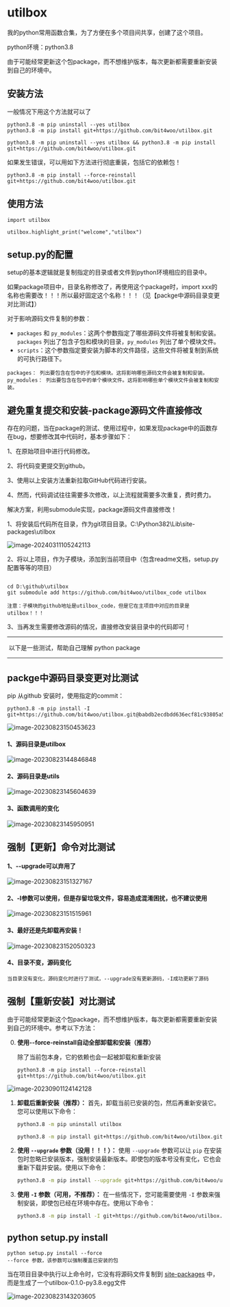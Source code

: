 

# utilbox

我的python常用函数合集，为了方便在多个项目间共享，创建了这个项目。

python环境：python3.8

由于可能经常更新这个包package，而不想维护版本，每次更新都需要重新安装到自己的环境中。



## 安装方法

一般情况下用这个方法就可以了

```
python3.8 -m pip uninstall --yes utilbox
python3.8 -m pip install git+https://github.com/bit4woo/utilbox.git
```

```
python3.8 -m pip uninstall --yes utilbox && python3.8 -m pip install git+https://github.com/bit4woo/utilbox.git
```
如果发生错误，可以用如下方法进行彻底重装，包括它的依赖包！
```
python3.8 -m pip install --force-reinstall git+https://github.com/bit4woo/utilbox.git
```



## 使用方法

```
import utilbox

utilbox.highlight_print("welcome","utilbox")
```



## setup.py的配置

setup的基本逻辑就是复制指定的目录或者文件到python环境相应的目录中。

如果package项目中，目录名称修改了，再使用这个package时，import xxx的名称也需要改！！！所以最好固定这个名称！！！（见【packge中源码目录变更对比测试】）



对于影响源码文件复制的参数：

- `packages` 和 `py_modules`：这两个参数指定了哪些源码文件将被复制和安装。`packages` 列出了包含子包和模块的目录，`py_modules` 列出了单个模块文件。
- `scripts`：这个参数指定要安装为脚本的文件路径，这些文件将被复制到系统的可执行路径下。

```
packages： 列出要包含在包中的子包和模块。这将影响哪些源码文件会被复制和安装。 
py_modules： 列出要包含在包中的单个模块文件。这将影响哪些单个模块文件会被复制和安装。
```



## 避免重复提交和安装-package源码文件直接修改

存在的问题，当在package的测试、使用过程中，如果发现package中的函数存在bug，想要修改其中代码时，基本步骤如下：

1、在原始项目中进行代码修改。

2、将代码变更提交到github。

3、使用以上安装方法重新拉取GitHub代码进行安装。

4、然而，代码调试往往需要多次修改，以上流程就需要多次重复，费时费力。



解决方案，利用submodule实现，package源码文件直接修改！

1、将安装后代码所在目录，作为git项目目录。C:\Python382\Lib\site-packages\utilbox

![image-20240311105242113](assets/image-20240311105242113.png)

2、将以上项目，作为子模块，添加到当前项目中（包含readme文档，setup.py配置等等的项目）

```

cd D:\github\utilbox
git submodule add https://github.com/bit4woo/utilbox_code utilbox

注意：子模块的github地址是utilbox_code，但是它在主项目中对应的目录是utilbox！！！
```

3、当再发生需要修改源码的情况，直接修改安装目录中的代码即可！





-------------------------------------

​	以下是一些测试，帮助自己理解 python package

-------------------------------------





## packge中源码目录变更对比测试

pip 从github 安装时，使用指定的commit：

```
python3.8 -m pip install -I git+https://github.com/bit4woo/utilbox.git@babdb2ecdbdd636ecf81c93805a5f443f2ba0215
```

![image-20230823150453623](assets/image-20230823150453623.png)

#### 1、源码目录是utilbox

![image-20230823144846848](assets/image-20230823144846848.png)

#### 2、源码目录是utils

![image-20230823145604639](assets/image-20230823145604639.png)

#### 3、函数调用的变化

![image-20230823145950951](assets/image-20230823145950951.png)



## 强制【更新】命令对比测试

#### 1、--upgrade可以弃用了

![image-20230823151327167](assets/image-20230823151327167.png)

#### 2、-I参数可以使用，但是存留垃圾文件，容易造成混淆困扰，也不建议使用

![image-20230823151515961](assets/image-20230823151515961.png)

#### 3、最好还是先卸载再安装！

![image-20230823152050323](assets/image-20230823152050323.png)

#### 4、目录不变，源码变化

```
当目录没有变化，源码变化时进行了测试，--upgrade没有更新源码，-I成功更新了源码
```





## 强制【重新安装】对比测试

由于可能经常更新这个包package，而不想维护版本，每次更新都需要重新安装到自己的环境中。参考以下方法：



0. **使用--force-reinstall自动全部卸载和安装（推荐）**

   除了当前包本身，它的依赖也会一起被卸载和重新安装

   ```
   python3.8 -m pip install --force-reinstall git+https://github.com/bit4woo/utilbox.git
   
   ```

![image-20230901124142128](assets/image-20230901124142128.png)

1. **卸载后重新安装（推荐）：** 首先，卸载当前已安装的包，然后再重新安装它。您可以使用以下命令：

   ```bash
   python3.8 -m pip uninstall utilbox
   
   python3.8 -m pip install git+https://github.com/bit4woo/utilbox.git
   ```

2. **使用 `--upgrade` 参数（没用！！！）：** 使用 `--upgrade` 参数可以让 `pip` 在安装包时忽略已安装版本，强制安装最新版本。即使包的版本号没有变化，它也会重新下载并安装。使用以下命令：

   ```bash
   python3.8 -m pip install --upgrade git+https://github.com/bit4woo/utilbox.git
   ```

   

3. **使用 `-I` 参数（可用，不推荐）：** 在一些情况下，您可能需要使用 `-I` 参数来强制安装，即使包已经在环境中存在。使用以下命令：

   ```bash
   python3.8 -m pip install -I git+https://github.com/bit4woo/utilbox.git
   ```

   





## python setup.py install

```
python setup.py install --force
--force 参数，该参数可以强制覆盖已安装的包
```

当在项目目录中执行以上命令时，它没有将源码文件复制到 [site-packages](C:\Python382\Lib\site-packages) 中，而是生成了一个utilbox-0.1.0-py3.8.egg文件

![image-20230823143203605](assets/image-20230823143203605.png)
